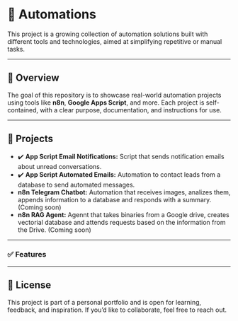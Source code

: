 # 📁 Automations

This project is a growing collection of automation solutions built with different tools and technologies, aimed at simplifying repetitive or manual tasks.

---

## 🚀 Overview

The goal of this repository is to showcase real-world automation projects using tools like **n8n**, **Google Apps Script**, and more. Each project is self-contained, with a clear purpose, documentation, and instructions for use.

---

## 📌 Projects

- ✔️ **App Script Email Notifications:** Script that sends notification emails about unread conversations.
- ✔️ **App Script Automated Emails:** Automation to contact leads from a database to send automated messages.
- **n8n Telegram Chatbot:** Automation that receives images, analizes them, appends information to a database and responds with a summary. (Coming soon)
- **n8n RAG Agent:** Agennt that takes binaries from a Google drive, creates vectorial database and attends requests based on the information from the Drive. (Coming soon) 

---

### ✅ Features


---

## 📄 License

This project is part of a personal portfolio and is open for learning, feedback, and inspiration. If you’d like to collaborate, feel free to reach out.
